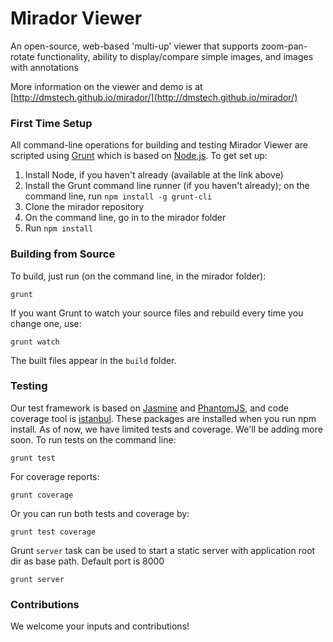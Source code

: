 # Mirador Viewer

An open-source, web-based 'multi-up' viewer that supports zoom-pan-rotate functionality, ability to display/compare simple images, and images with annotations

More information on the viewer and demo is at [http://dmstech.github.io/mirador/](http://dmstech.github.io/mirador/)


### First Time Setup

All command-line operations for building and testing Mirador Viewer are scripted using [Grunt](http://gruntjs.com/) which is based on [Node.js](http://nodejs.org/). To get set up:

1. Install Node, if you haven't already (available at the link above)
1. Install the Grunt command line runner (if you haven't already); on the command line, run `npm install -g grunt-cli`
1. Clone the mirador repository
1. On the command line, go in to the mirador folder
1. Run `npm install`

### Building from Source

To build, just run (on the command line, in the mirador folder):

    grunt

If you want Grunt to watch your source files and rebuild every time you change one, use:

    grunt watch

The built files appear in the `build` folder.

### Testing

Our test framework is based on [Jasmine](http://pivotal.github.io/jasmine/) and [PhantomJS](http://phantomjs.org/), and code coverage tool is [istanbul](http://gotwarlost.github.io/istanbul/).
These packages are installed when you run npm install. As of now, we have limited tests and coverage. We'll be adding more soon. To run tests on the command line:

    grunt test

For coverage reports:

    grunt coverage

Or you can run both tests and coverage by:

    grunt test coverage

Grunt `server` task can be used to start a static server with application root dir as base path. Default port is 8000

    grunt server


### Contributions

We welcome your inputs and contributions!
